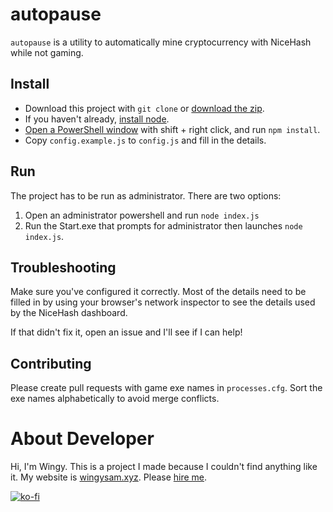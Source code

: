 # autopause
`autopause` is a utility to automatically mine cryptocurrency with NiceHash while not gaming.

## Install
* Download this project with `git clone` or [download the zip](https://github.com/Wingysam/autopause/archive/refs/heads/master.zip).
* If you haven't already, [install node](https://nodejs.org/en/download/).
* [Open a PowerShell window](https://i.imgur.com/66uDk6i.png) with shift + right click, and run `npm install`.
* Copy `config.example.js` to `config.js` and fill in the details.

## Run
The project has to be run as administrator. There are two options:
1. Open an administrator powershell and run `node index.js`
2. Run the Start.exe that prompts for administrator then launches `node index.js`.

## Troubleshooting
Make sure you've configured it correctly. Most of the details need to be filled in by using your browser's network inspector to see the details used by the NiceHash dashboard.

If that didn't fix it, open an issue and I'll see if I can help!

## Contributing
Please create pull requests with game exe names in `processes.cfg`. Sort the exe names alphabetically to avoid merge conflicts.

# About Developer
Hi, I'm Wingy. This is a project I made because I couldn't find anything like it. My website is [wingysam.xyz](https://wingysam.xyz). Please [hire me](https://wingysam.xyz/hire).

[![ko-fi](https://www.ko-fi.com/img/githubbutton_sm.svg)](https://ko-fi.com/C1C2347HB)